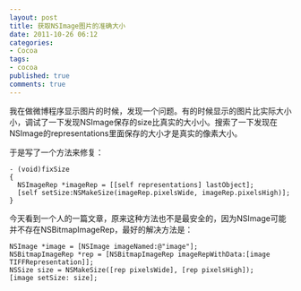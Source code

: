 ```yaml
---
layout: post
title: 获取NSImage图片的准确大小
date: 2011-10-26 06:12
categories:
- Cocoa
tags:
- cocoa
published: true
comments: true
---
```

我在做微博程序显示图片的时候，发现一个问题。有的时候显示的图片比实际大小小，调试了一下发现NSImage保存的size比真实的大小小。搜索了一下发现在NSImage的representations里面保存的大小才是真实的像素大小。

于是写了一个方法来修复：

    - (void)fixSize
    { 
      NSImageRep *imageRep = [[self representations] lastObject];
      [self setSize:NSMakeSize(imageRep.pixelsWide, imageRep.pixelsHigh)];
    }

今天看到一个人的一篇文章，原来这种方法也不是最安全的，因为NSImage可能并不存在NSBitmapImageRep，最好的解决方法是：

    NSImage *image = [NSImage imageNamed:@"image"]; 
    NSBitmapImageRep *rep = [NSBitmapImageRep imageRepWithData:[image TIFFRepresentation]]; 
    NSSize size = NSMakeSize([rep pixelsWide], [rep pixelsHigh]); 
    [image setSize: size]; 
